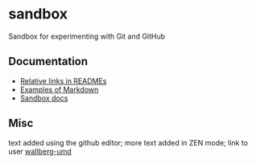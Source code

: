 sandbox
=======

Sandbox for experimenting with Git and GitHub

Documentation
-------------

* [Relative links in READMEs](https://help.github.com/articles/relative-links-in-readmes)
* [Examples of Markdown](docs/doc1.md)
* [Sandbox docs](docs/doc2.md)

Misc
----
text added using the github editor; more text added in ZEN mode; link to user [wallberg-umd](wallberg-umd)
